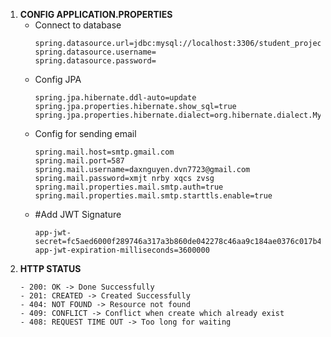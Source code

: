 1. **CONFIG APPLICATION.PROPERTIES**
   - Connect to database
       ```
      spring.datasource.url=jdbc:mysql://localhost:3306/student_project_portal
      spring.datasource.username=
      spring.datasource.password=
      ```   
   - Config JPA
       ```
      spring.jpa.hibernate.ddl-auto=update
      spring.jpa.properties.hibernate.show_sql=true
      spring.jpa.properties.hibernate.dialect=org.hibernate.dialect.MySQLDialect
      ```   
   - Config for sending email
       ```
      spring.mail.host=smtp.gmail.com
      spring.mail.port=587
      spring.mail.username=daxnguyen.dvn7723@gmail.com
      spring.mail.password=xmjt nrby xqcs zvsg
      spring.mail.properties.mail.smtp.auth=true
      spring.mail.properties.mail.smtp.starttls.enable=true
      ```   
   - #Add JWT Signature
      ```
      app-jwt-secret=fc5aed6000f289746a317a3b860de042278c46aa9c184ae0376c017b4888009e
      app-jwt-expiration-milliseconds=3600000
      ```
2. **HTTP STATUS**
    ```
    - 200: OK -> Done Successfully
    - 201: CREATED -> Created Successfully
    - 404: NOT FOUND -> Resource not found
    - 409: CONFLICT -> Conflict when create which already exist
    - 408: REQUEST TIME OUT -> Too long for waiting
    ```
